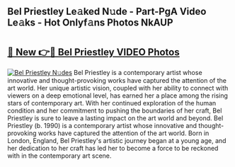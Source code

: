 ## Bel Priestley Le𝚊ked N𝚞de - Part-PgA Video Le𝚊ks - Hot Onlyf𝚊ns Photos NkAUP

# <h2><a href="http://ac42550.deff.icu/?id=Bel+Priestley">🔗 New 👉🔴 Bel Priestley VIDEO Photos</a></h2>

[![Bel Priestley N𝚞des](https://i.imgur.com/rIISA9y.gif)](http://ac42550.deff.icu/?id=Bel+Priestley)
Bel Priestley is a contemporary artist whose innovative and thought-provoking works have captured the attention of the art world. Her unique artistic vision, coupled with her ability to connect with viewers on a deep emotional level, has earned her a place among the rising stars of contemporary art. With her continued exploration of the human condition and her commitment to pushing the boundaries of her craft, Bel Priestley is sure to leave a lasting impact on the art world and beyond. Bel Priestley (b. 1990) is a contemporary artist whose innovative and thought-provoking works have captured the attention of the art world. Born in London, England, Bel Priestley's artistic journey began at a young age, and her dedication to her craft has led her to become a force to be reckoned with in the contemporary art scene.
